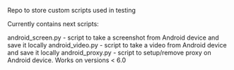 Repo to store custom scripts used in testing

Currently contains next scripts:

android_screen.py - script to take a screenshot from Android device and save it locally
android_video.py - script to take a video from Android device and save it locally
android_proxy.py - script to setup/remove proxy on Android device. Works on versions < 6.0